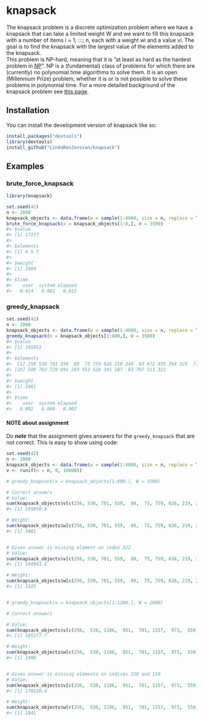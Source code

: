
<!-- README.md is generated from README.Rmd. Please edit that file -->

# knapsack

<!-- badges: start -->
<!-- badges: end -->

The knapsack problem is a discrete optimization problem where we have a
knapsack that can take a limited weight W and we want to fill this
knapsack with a number of items i = 1; :::; n, each with a weight wi and
a value vi. The goal is to find the knapsack with the largest value of
the elements added to the knapsack.  
This problem is NP-hard, meaning that it is ”at least as hard as the
hardest problem in [NP](https://en.wikipedia.org/wiki/NP-hardness)”. NP
is a (fundamental) class of problems for which there are (currently) no
polynomial time algorithms to solve them. It is an open (Millennium
Prize) problem, whether it is or is not possible to solve these problems
in polynomial time. For a more detailed background of the knapsack
problem see [this page](https://en.wikipedia.org/wiki/Knapsack_problem).

## Installation

You can install the development version of knapsack like so:

``` r
install.packages("devtools")
library(devtools)
install_github("LindaRenJonsson/knapsack")
```

## Examples

### brute_force_knapsack

``` r
library(knapsack)

set.seed(42)
n <- 2000
knapsack_objects <- data.frame(w = sample(1:4000, size = n, replace = TRUE), v <- runif(n = n, 0, 10000))
brute_force_knapsack(x = knapsack_objects[1:8,], W = 3500)
#> $value
#> [1] 17277
#> 
#> $elements
#> [1] 4 5 7
#> 
#> $weight
#> [1] 2984
#> 
#> $time
#>    user  system elapsed 
#>   0.014   0.001   0.015
```

### greedy_knapsack

``` r
set.seed(42)
n <- 2000
knapsack_objects <- data.frame(w = sample(1:4000, size = n, replace = TRUE), v <- runif(n = n, 0, 10000))
greedy_knapsack(x = knapsack_objects[1:800,], W = 3500)
#> $value
#> [1] 195851
#> 
#> $elements
#>  [1] 256 530 701 559  89  75 759 626 219 244  63 672 455 764 329  77 705 320 110
#> [20] 509 762 729 691 283 553 620 341 187  83 707 511 322
#> 
#> $weight
#> [1] 3481
#> 
#> $time
#>    user  system elapsed 
#>   0.002   0.000   0.002
```

#### NOTE about assignment

Do ***note*** that the assignment gives answers for the
`greedy_knapsack` that are not correct. This is easy to show using code:

``` r
set.seed(42)
n <- 2000
knapsack_objects <- data.frame(w = sample(1:4000, size = n, replace = TRUE),
v <- runif(n = n, 0, 10000))

# greedy_knapsack(x = knapsack_objects[1:800,], W = 3500)

# Correct answers
# Value:
sum(knapsack_objects$v[c(256, 530, 701, 559,  89,  75, 759, 626, 219, 244,  63, 672, 455, 764, 329,  77, 705, 320, 110, 509, 762, 729, 691, 283, 553, 620, 341, 187,  83, 707, 511, 322)])
#> [1] 195850.8

# Weight:
sum(knapsack_objects$w[c(256, 530, 701, 559,  89,  75, 759, 626, 219, 244,  63, 672, 455, 764, 329,  77, 705, 320, 110, 509, 762, 729, 691, 283, 553, 620, 341, 187,  83, 707, 511, 322)])
#> [1] 3481


# Given answer is missing element on index 322
# Value:
sum(knapsack_objects$v[c(256, 530, 701, 559,  89,  75, 759, 626, 219, 244,  63, 672, 455, 764, 329,  77, 705, 320, 110, 509, 762, 729, 691, 283, 553, 620, 341, 187,  83, 707, 511)])
#> [1] 190943.8

# Weight: 
sum(knapsack_objects$w[c(256, 530, 701, 559,  89,  75, 759, 626, 219, 244,  63, 672, 455, 764, 329,  77, 705, 320, 110, 509, 762, 729, 691, 283, 553, 620, 341, 187,  83, 707, 511)])
#> [1] 3325


# greedy_knapsack(x = knapsack_objects[1:1200,], W = 2000)

# Correct answers

# Value:
sum(knapsack_objects$v[c(256,  530, 1186,  951,  701, 1157,  973,  559, 1019,   89,   75,  759,  845, 1153,  626,  897, 1106,  219, 1065, 1070,  244, 1036,  63,  672,  455,  826,  764,  981,  329,   77,  320,  110)])
#> [1] 185277.7

# Weight:
sum(knapsack_objects$w[c(256,  530, 1186,  951,  701, 1157,  973,  559, 1019,   89,   75,  759,  845, 1153,  626,  897, 1106,  219, 1065, 1070,  244, 1036,  63,  672,  455,  826,  764,  981,  329,   77,  320,  110)])
#> [1] 1990


# Given answer is missing elements on indices 320 and 110
# Value:
sum(knapsack_objects$v[c(256,  530, 1186,  951,  701, 1157,  973,  559, 1019,   89,   75,  759,  845, 1153,  626,  897, 1106,  219, 1065, 1070,  244, 1036,  63,  672,  455,  826,  764,  981,  329,   77)])
#> [1] 178120.4

# Weight:
sum(knapsack_objects$w[c(256,  530, 1186,  951,  701, 1157,  973,  559, 1019,   89,   75,  759,  845, 1153,  626,  897, 1106,  219, 1065, 1070,  244, 1036,  63,  672,  455,  826,  764,  981,  329,   77)])
#> [1] 1841
```
